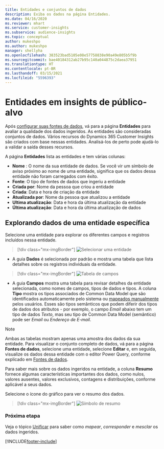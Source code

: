 ```yaml
---
title: Entidades e conjuntos de dados
description: Exiba os dados na página Entidades.
ms.date: 04/16/2020
ms.reviewer: mhart
ms.service: customer-insights
ms.subservice: audience-insights
ms.topic: conceptual
author: mukeshpo
ms.author: mukeshpo
manager: shellyha
ms.openlocfilehash: 383523bad5105e08e57758838e90a49e805b5f9b
ms.sourcegitcommit: bae40184312ab27b95c140a044875c2daea37951
ms.translationtype: HT
ms.contentlocale: pt-BR
ms.lasthandoff: 03/15/2021
ms.locfileid: "5596393"
---
```

# <a name="entities-in-audience-insights"></a>Entidades em insights de público-alvo

Após [configurar suas fontes de dados](data-sources.md), vá para a página **Entidades** para avaliar a qualidade dos dados ingeridos. As entidades são consideradas conjuntos de dados. Vários recursos do Dynamics 365 Customer Insights são criados com base nessas entidades. Analisá-los de perto pode ajudá-lo a validar a saída desses recursos.

A página **Entidades** lista as entidades e tem várias colunas:

- **Nome** : O nome da sua entidade de dados. Se você vir um símbolo de aviso próximo ao nome de uma entidade, significa que os dados dessa entidade não foram carregados com êxito.
- **Fonte**: O tipo de fontes de dados que ingeriu a entidade
- **Criada por**: Nome da pessoa que criou a entidade
- **Criada**: Data e hora de criação da entidade
- **Atualizada por**: Nome da pessoa que atualizou a entidade
- **Ultima atualização**: Data e hora da última atualização da entidade
- **Última atualização**: Data e hora da última atualização de dados

## <a name="exploring-a-specific-entitys-data"></a>Explorando dados de uma entidade específica

Selecione uma entidade para explorar os diferentes campos e registros incluídos nessa entidade.

> [!div class="mx-imgBorder"]
> ![Selecionar uma entidade](media/data-manager-entities-data.png "Selecionar uma entidade")

- A guia **Dados** é selecionada por padrão e mostra uma tabela que lista detalhes sobre os registros individuais da entidade.

> [!div class="mx-imgBorder"]
> ![Tabela de campos](media/data-manager-entities-fields.PNG "Tabela de campos")

- A guia **Campos** mostra uma tabela para revisar detalhes da entidade selecionada, como nomes de campos, tipos de dados e tipos. A coluna **Tipo** mostra os tipos associados de Common Data Model que são identificados automaticamente pelo sistema ou [mapeados manualmente](map-entities.md) pelos usuários. Esses são tipos semânticos que podem diferir dos tipos de dados dos atributos - por exemplo, o campo *Email* abaixo tem um tipo de dados *Texto*, mas seu tipo de Common Data Model (semântico) pode ser *Email* ou *Endereço de E-mail*.

> [!NOTE]
> Ambas as tabelas mostram apenas uma amostra dos dados da sua entidade. Para visualizar o conjunto completo de dados, vá para a página **Fontes de dados**, selecione uma entidade, selecione **Editar** e, em seguida, visualize os dados dessa entidade com o editor Power Query, conforme explicado em [Fontes de dados](data-sources.md).

Para saber mais sobre os dados ingeridos na entidade, a coluna **Resumo** fornece algumas características importantes dos dados, como nulos, valores ausentes, valores exclusivos, contagens e distribuições, conforme aplicável a seus dados.

Selecione o ícone do gráfico para ver o resumo dos dados.

> [!div class="mx-imgBorder"]
> ![Símbolo de resumo](media/data-manager-entities-summary.png "Tabela de resumo de dados")

### <a name="next-step"></a>Próxima etapa

Veja o tópico [Unificar](data-unification.md) para saber como *mapear*, *corresponder* e *mesclar* os dados ingeridos.


[!INCLUDE[footer-include](../includes/footer-banner.md)]